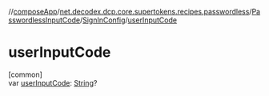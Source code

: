 //[composeApp](../../../../index.md)/[net.decodex.dcp.core.supertokens.recipes.passwordless](../../index.md)/[PasswordlessInputCode](../index.md)/[SignInConfig](index.md)/[userInputCode](user-input-code.md)

# userInputCode

[common]\
var [userInputCode](user-input-code.md): [String](https://kotlinlang.org/api/latest/jvm/stdlib/kotlin/-string/index.html)?
